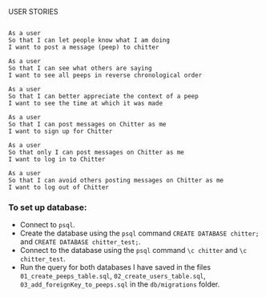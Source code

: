 USER STORIES
```

As a user
So that I can let people know what I am doing  
I want to post a message (peep) to chitter

As a user
So that I can see what others are saying  
I want to see all peeps in reverse chronological order

As a user
So that I can better appreciate the context of a peep
I want to see the time at which it was made

As a user
So that I can post messages on Chitter as me
I want to sign up for Chitter

As a user
So that only I can post messages on Chitter as me
I want to log in to Chitter

As a user
So that I can avoid others posting messages on Chitter as me
I want to log out of Chitter

```

### To set up database:

* Connect to `psql`.
* Create the database using the `psql` command `CREATE DATABASE chitter;` and `CREATE DATABASE chitter_test;`.
* Connect to the database using the `psql` command `\c chitter` and `\c chitter_test`.
* Run the query for both databases I have saved in the files `01_create_peeps_table.sql`, `02_create_users_table.sql`, `03_add_foreignKey_to_peeps.sql` in the `db/migrations` folder.